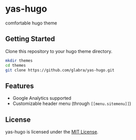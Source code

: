 # yas-hugo
comfortable hugo theme

## Getting Started
Clone this repository to your hugo theme directory.

```sh
mkdir themes
cd themes
git clone https://github.com/glabra/yas-hugo.git
```

## Features
- Google Analytics supported
- Customizable header menu (through `[[menu.sitemenu]]`)

## License
yas-hugo is licensed under the [MIT License](LICENSE).

